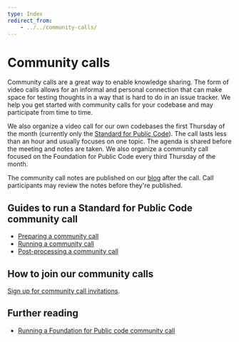 ```yaml
---
type: Index
redirect_from:
    - ../../community-calls/
---
```


# Community calls

Community calls are a great way to enable knowledge sharing. The form of video calls allows for an informal and personal connection that can make space for testing thoughts in a way that is hard to do in an issue tracker. We help you get started with community calls for your codebase and may participate from time to time.

We also organize a video call for our own codebases the first Thursday of the month (currently only the [Standard for Public Code](https://standard.publiccode.net)). The call lasts less than an hour and usually focuses on one topic. The agenda is shared before the meeting and notes are taken. We also organize a community call focused on the Foundation for Public Code every third Thursday of the month.

The community call notes are published on our [blog](https://blog.publiccode.net) after the call. Call participants may review the notes before they're published.

## Guides to run a Standard for Public Code community call

* [Preparing a community call](preparing-community-call.md)
* [Running a community call](running-community-call.md)
* [Post-processing a community call](post-process-community-call.md)

## How to join our community calls

[Sign up for community call invitations](https://forms.gle/gn7wR2Eaxbv5g1BF9).

## Further reading

* [Running a Foundation for Public code community call](../../../communication/run-a-community-call.md)
